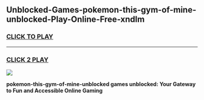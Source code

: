 
## Unblocked-Games-pokemon-this-gym-of-mine-unblocked-Play-Online-Free-xndlm
<h3>
<a href="https://premium76.site?title=pokemon-this-gym-of-mine-unblocked&ref=26A">CLICK TO PLAY</a></h3>
<hr>

<h3>
<a href="https://premium76.site?title=pokemon-this-gym-of-mine-unblocked&ref=26A">CLICK 2 PLAY</a>
  
</h3>

<a href="https://premium76.site?title=pokemon-this-gym-of-mine-unblocked&ref=26A"><img src="https://clearcache.store/games.png"></a>


**pokemon-this-gym-of-mine-unblocked games unblocked: Your Gateway to Fun and Accessible Online Gaming**
